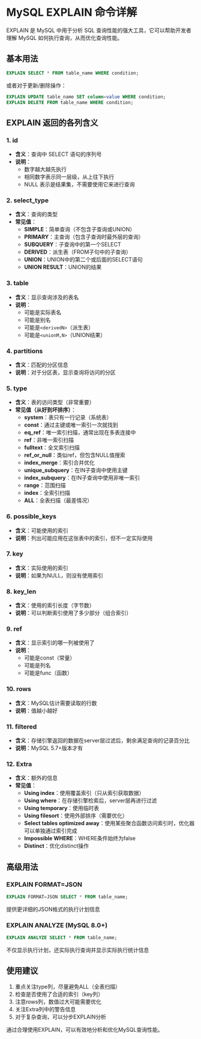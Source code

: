 # MySQL EXPLAIN 命令详解

EXPLAIN 是 MySQL 中用于分析 SQL 查询性能的强大工具，它可以帮助开发者理解 MySQL 如何执行查询，从而优化查询性能。

## 基本用法

```sql
EXPLAIN SELECT * FROM table_name WHERE condition;
```

或者对于更新/删除操作：

```sql
EXPLAIN UPDATE table_name SET column=value WHERE condition;
EXPLAIN DELETE FROM table_name WHERE condition;
```

## EXPLAIN 返回的各列含义

### 1. id
- **含义**：查询中 SELECT 语句的序列号
- **说明**：
  - 数字越大越先执行
  - 相同数字表示同一层级，从上往下执行
  - NULL 表示是结果集，不需要使用它来进行查询

### 2. select_type
- **含义**：查询的类型
- **常见值**：
  - **SIMPLE**：简单查询（不包含子查询或UNION）
  - **PRIMARY**：主查询（包含子查询时最外层的查询）
  - **SUBQUERY**：子查询中的第一个SELECT
  - **DERIVED**：派生表（FROM子句中的子查询）
  - **UNION**：UNION中的第二个或后面的SELECT语句
  - **UNION RESULT**：UNION的结果

### 3. table
- **含义**：显示查询涉及的表名
- **说明**：
  - 可能是实际表名
  - 可能是别名
  - 可能是`<derivedN>`（派生表）
  - 可能是`<unionM,N>`（UNION结果）

### 4. partitions
- **含义**：匹配的分区信息
- **说明**：对于分区表，显示查询将访问的分区

### 5. type
- **含义**：表的访问类型（非常重要）
- **常见值（从好到坏排序）**：
  - **system**：表只有一行记录（系统表）
  - **const**：通过主键或唯一索引一次就找到
  - **eq_ref**：唯一索引扫描，通常出现在多表连接中
  - **ref**：非唯一索引扫描
  - **fulltext**：全文索引扫描
  - **ref_or_null**：类似ref，但包含NULL值搜索
  - **index_merge**：索引合并优化
  - **unique_subquery**：在IN子查询中使用主键
  - **index_subquery**：在IN子查询中使用非唯一索引
  - **range**：范围扫描
  - **index**：全索引扫描
  - **ALL**：全表扫描（最差情况）

### 6. possible_keys
- **含义**：可能使用的索引
- **说明**：列出可能应用在这张表中的索引，但不一定实际使用

### 7. key
- **含义**：实际使用的索引
- **说明**：如果为NULL，则没有使用索引

### 8. key_len
- **含义**：使用的索引长度（字节数）
- **说明**：可以判断索引使用了多少部分（组合索引）

### 9. ref
- **含义**：显示索引的哪一列被使用了
- **说明**：
  - 可能是const（常量）
  - 可能是列名
  - 可能是func（函数）

### 10. rows
- **含义**：MySQL估计需要读取的行数
- **说明**：值越小越好

### 11. filtered
- **含义**：存储引擎返回的数据在server层过滤后，剩余满足查询的记录百分比
- **说明**：MySQL 5.7+版本才有

### 12. Extra
- **含义**：额外的信息
- **常见值**：
  - **Using index**：使用覆盖索引（只从索引获取数据）
  - **Using where**：在存储引擎检索后，server层再进行过滤
  - **Using temporary**：使用临时表
  - **Using filesort**：使用外部排序（需要优化）
  - **Select tables optimized away**：使用某些聚合函数访问索引时，优化器可以单独通过索引完成
  - **Impossible WHERE**：WHERE条件始终为false
  - **Distinct**：优化distinct操作

## 高级用法

### EXPLAIN FORMAT=JSON
```sql
EXPLAIN FORMAT=JSON SELECT * FROM table_name;
```
提供更详细的JSON格式的执行计划信息

### EXPLAIN ANALYZE (MySQL 8.0+)
```sql
EXPLAIN ANALYZE SELECT * FROM table_name;
```
不仅显示执行计划，还实际执行查询并显示实际执行统计信息

## 使用建议

1. 重点关注type列，尽量避免ALL（全表扫描）
2. 检查是否使用了合适的索引（key列）
3. 注意rows列，数值过大可能需要优化
4. 关注Extra列中的警告信息
5. 对于复杂查询，可以分步EXPLAIN分析

通过合理使用EXPLAIN，可以有效地分析和优化MySQL查询性能。